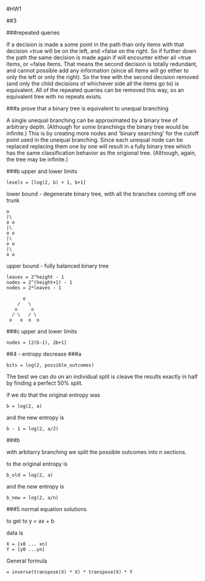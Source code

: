 #HW1

##3

###repeated queries

If a decision is made a some point in the path than only items with that decision =true will be on the left, and =false on the right. So if further down the path the same decision is made again if will encounter either all =true items, or =false items. That means the second decision is totally redundant, and cannot possible add any information (since all items will go either to only the left or only the right). So the tree with the second decision removed (and only the child decisions of whichever side all the items go to) is equivalent. All of the repeated queries can be removed this way, so an equivalent tree with no repeats exists.


###a
prove that a binary tree is equivalent to unequal branching

A single unequal branching can be approximated by a binary tree of arbitrary depth. (Although for some branchings the binary tree would be infinite.) This is by creating more nodes and 'binary searching' for the cutoff point used in the unequal branching. Since each unequal node can be replaced replacing them one by one will result in a fully binary tree which has the same classification behavior as the origional tree. (Although, again, the tree may be infinite.)


###b
upper and lower limits

    levels = [log(2, b) + 1, b+1]

lower bound - degenerate binary tree, with all the branches coming off one trunk

    o
    |\
    o o
    |\
    o o
    |\
    o o
    |\
    o o

upper bound - fully balanced binary tree

    leaves = 2^height - 1
    nodes = 2^(height+1) - 1
    nodes = 2*leaves - 1

          o
        /   \
       o     o
      / \   / \
     o   o  o  o

###c
upper and lower limits

    nodes = [2(b-1), 2b+1]

##4 - entropy decrease
###a

    bits = log(2, possible_outcomes)

The best we can do on an individual split is cleave the results exactly in half by finding a perfect 50% split.

if we do that the original entropy was

    b = log(2, a)

and the new entropy is

    b - 1 = log(2, a/2)

###b

with arbitarry branching we split the possible outcomes into n sections.

to the original entropy is

    b_old = log(2, a)

and the new entropy is

    b_new = log(2, a/n)

###5
normal equation solutions

to get to y = ax + b

data is

    X = [x0 ... xn]
    Y = [y0 ...yn]

General formula

    = inverse(transpose(X) * X) * transpose(X) * Y



